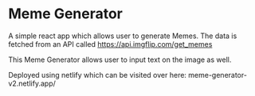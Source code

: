 # Meme Generator
A simple react app which allows user to generate Memes. 
The data is fetched from an API called https://api.imgflip.com/get_memes

This Meme Generator allows user to input text on the image as well.

Deployed using netlify which can be visited over here:
meme-generator-v2.netlify.app/
